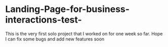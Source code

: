 # Landing-Page-for-business-interactions-test-
This is the very first solo project that I worked on for one week so far. Hope I can fix some bugs and add new features soon
